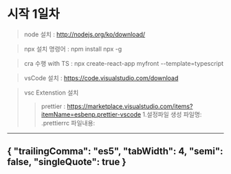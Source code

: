 # 시작 1일차 
> node 설치 : http://nodejs.org/ko/download/

> npx 설치 명령어 : npm install npx -g 

> cra 수행 with TS : npx create-react-app myfront --template=typescript

> vsCode 설치 : https://code.visualstudio.com/download

> vsc Extenstion 설치 
>> prettier : https://marketplace.visualstudio.com/items?itemName=esbenp.prettier-vscode
1.설정파일 생성
파일명: .prettierrc
파일내용: 
---
{
    "trailingComma": "es5",
    "tabWidth": 4,
    "semi": false,
    "singleQuote": true
  }
---
